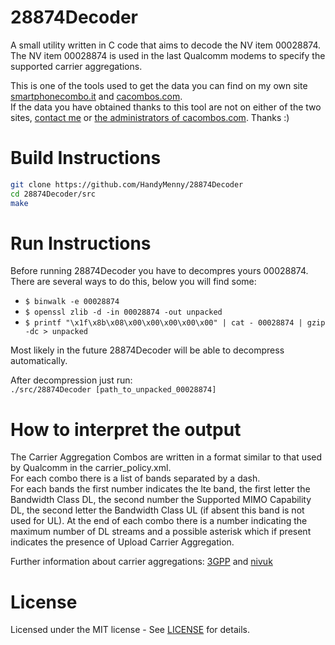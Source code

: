 # 28874Decoder
A small utility written in C code that aims to decode the NV item 00028874.
The NV item 00028874 is used in the last Qualcomm modems to specify the supported carrier aggregations.

This is one of the tools used to get the data you can find on my own site [smartphonecombo.it](https://smartphonecombo.it) and [cacombos.com](https://cacombos.com).  
If the data you have obtained thanks to this tool are not on either of the two sites, [contact me](mailto:handymenny@outlook.com) or [the administrators of cacombos.com](https://mt-tech.fi/en/contact/). Thanks :)

# Build Instructions
```bash
git clone https://github.com/HandyMenny/28874Decoder
cd 28874Decoder/src
make
```
 
 # Run Instructions
 Before running 28874Decoder you have to decompres yours 00028874. There are several ways to do this, below you will find some:  
 * `$ binwalk -e 00028874`
 * `$ openssl zlib -d -in 00028874 -out unpacked`
 * `$ printf "\x1f\x8b\x08\x00\x00\x00\x00\x00" | cat - 00028874 | gzip -dc > unpacked`  
 
 Most likely in the future 28874Decoder will be able to decompress automatically.  
   
 After decompression just run:  
`./src/28874Decoder [path_to_unpacked_00028874]`  
  
# How to interpret the output
The Carrier Aggregation Combos are written in a format similar to that used by Qualcomm in the carrier_policy.xml.  
For each combo there is a list of bands separated by a dash.  
For each bands the first number indicates the lte band, the first letter the Bandwidth Class DL, the second number the Supported MIMO Capability DL, the second letter the Bandwidth Class UL (if absent this band is not used for UL).
At the end of each combo there is a number indicating the maximum number of DL streams and a possible asterisk which if present indicates the presence of Upload Carrier Aggregation.  

Further information about carrier aggregations: [3GPP](https://www.3gpp.org/technologies/keywords-acronyms/101-carrier-aggregation-explained "3GPP - Carrier Aggregation Explained") and [nivuk](http://niviuk.free.fr/lte_ca_band.php "nivuk - LTE Carrier Aggregation")


# License
Licensed under the MIT license - See [LICENSE](../LICENSE) for details.

